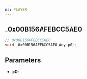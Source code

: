 ```yaml
---
ns: PLAYER
---
```

## _0x00B156AFEBCC5AE0

```c
// 0x00B156AFEBCC5AE0
void _0x00B156AFEBCC5AE0(Any p0);
```

## Parameters
* **p0**:
